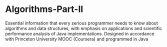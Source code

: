 # Algorithms-Part-II
Essential information that every serious programmer needs to know about algorithms and data structures, with emphasis on applications and scientific performance analysis of Java implementations. Designed in accordance with Princeton University MOOC (Coursera) and programmed in Java
